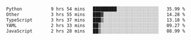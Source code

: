 
<!--START_SECTION:waka-->

```txt
Python           9 hrs 54 mins   █████████░░░░░░░░░░░░░░░░   35.99 %
Other            3 hrs 55 mins   ███▓░░░░░░░░░░░░░░░░░░░░░   14.28 %
TypeScript       3 hrs 37 mins   ███▒░░░░░░░░░░░░░░░░░░░░░   13.18 %
YAML             2 hrs 33 mins   ██▒░░░░░░░░░░░░░░░░░░░░░░   09.27 %
JavaScript       2 hrs 28 mins   ██▒░░░░░░░░░░░░░░░░░░░░░░   08.99 %
```

<!--END_SECTION:waka-->
